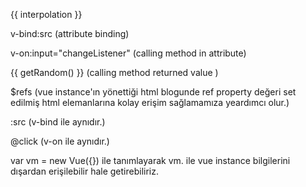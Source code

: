 {{ interpolation }}

v-bind:src (attribute binding)

v-on:input="changeListener" (calling method in attribute)

{{ getRandom() }} (calling method returned value )

$refs (vue instance'ın yönettiği html blogunde ref property değeri set edilmiş html elemanlarına kolay erişim sağlamamıza yeardımcı olur.)

:src (v-bind ile aynıdır.)

@click (v-on ile aynıdır.)

var vm = new Vue({}) ile tanımlayarak vm. ile vue instance bilgilerini dışardan erişilebilir hale getirebiliriz.

